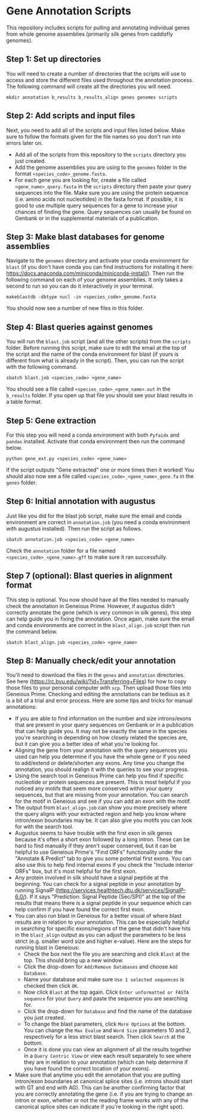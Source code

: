 # Gene Annotation Scripts
This repository includes scripts for pulling and annotating individual genes from whole genome assemblies (primarily silk genes from caddisfly genomes). 

## Step 1: Set up directories
You will need to create a number of directories that the scripts will use to access and store the different files used throughout the annotation process. The following command will create all the directories you will need.
```
mkdir annotation b_results b_results_align genes genomes scripts
```
## Step 2: Add scripts and input files
Next, you need to add all of the scripts and input files listed below. Make sure to follow the formats given for the file names so you don't run into errors later on. 
- Add all of the scripts from this repository to the `scripts` directory you just created. 
- Add the genome assemblies you are using to the `genomes` folder in the format `<species_code>_genome.fasta`. 
- For each gene you are looking for, create a file called `<gene_name>_query.fasta` in the `scripts` directory then paste your query sequences into the file. Make sure you are using the protein sequence (i.e. amino acids not nucleotides) in the fasta format. If possible, it is good to use multiple query sequences for a gene to increase your chances of finding the gene. Query sequences can usually be found on Genbank or in the supplemental materials of a publication.

## Step 3: Make blast databases for genome assemblies
Navigate to the `genomes` directory and activate your conda environment for `blast` (if you don't have conda you can find instructions for installing it here: https://docs.anaconda.com/miniconda/miniconda-install/). 
Then run the following command on each of your genome assemblies. It only takes a second to run so you can do it interactively in your terminal. 
```
makeblastdb -dbtype nucl -in <species_code>_genome.fasta
```
You should now see a number of new files in this folder. 

## Step 4: Blast queries against genomes
You will run the `blast.job` script (and all the other scripts) from the `scripts` folder. Before running this script, make sure to edit the email at the top of the script and the name of the conda environment for blast (if yours is different from what is already in the script). Then, you can run the script with the following command.
```
sbatch blast.job <species_code> <gene_name>
```
You should see a file called `<species_code>_<gene_name>.out` in the `b_results` folder. If you open up that file you should see your blast results in a table format. 

## Step 5: Gene extraction
For this step you will need a conda environment with both `Pyfaidx` and `pandas` installed. Activate that conda environment then run the command below.
```
python gene_ext.py <species_code> <gene_name>
```
If the script outputs "Gene extracted" one or more times then it worked! You should also now see a file called `<species_code>_<gene_name>_gene.fa` in the `genes` folder.  

## Step 6: Initial annotation with augustus
Just like you did for the blast job script, make sure the email and conda environment are correct in `annotation.job` (you need a conda environment with augustus installed). Then run the script as follows.
```
sbatch annotation.job <species_code> <gene_name>
```
Check the `annotation` folder for a file named `<species_code>_<gene_name>.gff` to make sure it ran successfully. 

## Step 7 (optional): Blast queries in alignment format
This step is optional. You now should have all the files needed to manually check the annotation in Geneious Prime. However, if augustus didn't correctly annotate the gene (which is very common in silk genes), this step can help guide you in fixing the annotation. Once again, make sure the email and conda environments are correct in the `blast_align.job` script then run the command below.
```
sbatch blast_align.job <species_code> <gene_name>
```
## Step 8: Manually check/edit your annotation
You'll need to download the files in the `genes` and `annotation` directories. See here (https://rc.byu.edu/wiki/?id=Transferring+Files) for how to copy those files to your personal computer with `scp`. Then upload those files into Geneious Prime. Checking and editing the annotations can be tedious as it is a bit of a trial and error process. Here are some tips and tricks for manual annotations:
- If you are able to find information on the number and size introns/exons that are present in your query sequences on Genbank or in a publication that can help guide you. It may not be exactly the same in the species you're searching in depending on how closely related the species are, but it can give you a better idea of what you're looking for.
- Aligning the gene from your annotation with the query sequences you used can help you determine if you have the whole gene or if you need to add/extend or delete/shorten any exons. Any time you change the annotation, you should realign it with the queries to see your progress. 
- Using the search tool in Geneious Prime can help you find if specific nucleotide or protein sequences are present. This is most helpful if you noticed any motifs that seem more conserved within your query sequences, but that are missing from your annotation. You can search for the motif in Geneious and see if you can add an exon with the motif.  
- The output from `blast_align.job` can show you more precisely where the query aligns with your extracted region and help you know where intron/exon boundaries may be. It can also give you motifs you can look for with the search tool.
- Augustus seems to have trouble with the first exon in silk genes because it's often a short exon followed by a long intron. These can be hard to find manually if they aren't super conserved, but it can be helpful to use Geneious Prime's "Find ORFs" functionality under the "Annotate & Predict" tab to give you some potential first exons. You can also use this to help find internal exons if you check the "Include interior ORFs" box, but it's most helpful for the first exon.
- Any protein involved in silk should have a signal peptide at the beginning. You can check for a signal peptide in your annotation by running SignalP (https://services.healthtech.dtu.dk/services/SignalP-6.0/). If it says "Prediction: Signal Peptide (Sec/SPI)" at the top of the results that means there is a signal peptide in your sequence which can help confirm if you have found the correct first exon.
- You can also run blast in Geneious for a better visual of where blast results are in relation to your annotation. This can be especially helpful in searching for specific exons/regions of the gene that didn't have hits in the `blast_align` output as you can adjust the parameters to be less strict (e.g. smaller word size and higher e-value). Here are the steps for running blast in Geneious:
    - Check the box next the file you are searching and click `Blast` at the top. This should bring up a new window.
    - Click the drop-down for `Add/Remove Databases` and choose `Add Database`.
    - Name your database and make sure `Use 1 selected sequences` is checked then click `OK`.
    - Now click `Blast` at the top again. Click `Enter unformatted or FASTA sequence` for your `Query` and paste the sequence you are searching for.
    - Click the drop-down for `Database` and find the name of the database you just created.
    - To change the blast parameters, click `More Options` at the bottom. You can change the `Max Evalue` and `Word Size` parameters 10 and 2, respectively for a less strict blast search. Then click `Search` at the bottom.
    - Once it is done you can view an alignment of all the results together in a `Query Centric View` or view each result separately to see where they are in relation to your annotation (which can help determine if you have found the correct location of your exons).
- Make sure that anytime you edit the annotation that you are putting intron/exon boundaries at canonical splice sites (i.e. introns should start with GT and end with AG). This can be another confirming factor that you are correctly annotating the gene (i.e. if you are trying to change an intron or exon, whether or not the reading frame works with any of the canonical splice sites can indicate if you're looking in the right spot). 


